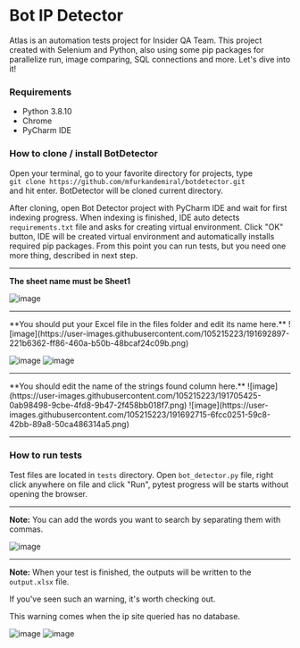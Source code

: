 # Bot IP Detector

Atlas is an automation tests project for Insider QA Team. This project created with Selenium and Python, also using some
pip packages for parallelize run, image comparing, SQL connections and more. Let's dive into it!

### Requirements

- Python 3.8.10
- Chrome
- PyCharm IDE

### How to clone / install BotDetector

Open your terminal, go to your favorite directory for projects, type  
`git clone https://github.com/mfurkandemiral/botdetector.git`  
and hit enter. BotDetector will be cloned current directory.

After cloning, open Bot Detector project with PyCharm IDE and wait for first indexing progress. When indexing is finished, IDE
auto detects `requirements.txt` file and asks for creating virtual environment. Click "OK" button, IDE will be created
virtual environment and automatically installs required pip packages. From this point you can run tests, but you need
one more thing, described in next step.
<hr>

**The sheet name must be Sheet1**

![image](https://user-images.githubusercontent.com/105215223/191691778-362798bd-85cb-409f-b190-a26f89b49874.png)
<hr>
**You should put your Excel file in the files folder and edit its name here.**
![image](https://user-images.githubusercontent.com/105215223/191692897-221b6362-ff86-460a-b50b-48bcaf24c09b.png)

![image](https://user-images.githubusercontent.com/105215223/191701823-ee9117b3-483c-49ac-a718-9ed7dee59f6f.png)
![image](https://user-images.githubusercontent.com/105215223/191701427-1b73e9f1-ea63-432f-9106-46474fc0249a.png)
<hr>
**You should edit the name of the strings found column here.**
![image](https://user-images.githubusercontent.com/105215223/191705425-0ab98498-9cbe-4fd8-9b47-2f458bb018f7.png)
![image](https://user-images.githubusercontent.com/105215223/191692715-6fcc0251-59c8-42bb-89a8-50ca486314a5.png)
<hr>

### How to run tests

Test files are located in `tests` directory. Open `bot_detector.py` file, right click anywhere on file and click "Run",
pytest progress will be starts without opening the browser.
<hr>

**Note:** You can add the words you want to search by separating them with commas.

![image](https://user-images.githubusercontent.com/105215223/191703589-9bccfee2-8e15-4aba-ad76-ef43d464e08a.png)
<hr>

**Note:** When your test is finished, the outputs will be written to the `output.xlsx` file.

If you've seen such an warning, it's worth checking out.

This warning comes when the ip site queried has no database.

![image](https://user-images.githubusercontent.com/105215223/191704487-d74572e7-917b-4f89-b0dc-67240254a3d4.png)
![image](https://user-images.githubusercontent.com/105215223/191705681-249f0113-884e-412a-9233-680aa1a287a5.png)